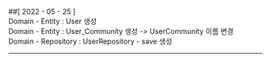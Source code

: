 ##[ 2022 - 05 - 25 ]  
Domain - Entity : User 생성  
Domain - Entity : User_Community 생성 -> UserCommunity 이름 변경   
Domain - Repository : UserRepository - save 생성  

--- 